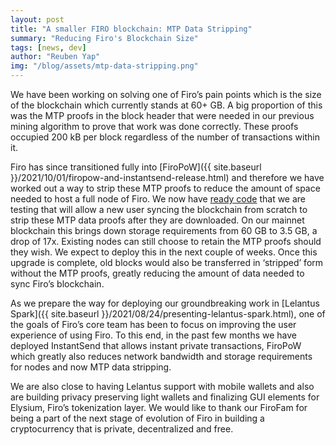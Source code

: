 ```yaml
---
layout: post
title: "A smaller FIRO blockchain: MTP Data Stripping"
summary: "Reducing Firo's Blockchain Size"
tags: [news, dev]
author: "Reuben Yap"
img: "/blog/assets/mtp-data-stripping.png"
---
```


We have been working on solving one of Firo’s pain points which is the size of the blockchain which currently stands at 60+ GB. A big proportion of this was the MTP proofs in the block header that were needed in our previous mining algorithm to prove that work was done correctly. These proofs occupied 200 kB per block regardless of the number of transactions within it.

Firo has since transitioned fully into [FiroPoW]({{ site.baseurl }}/2021/10/01/firopow-and-instantsend-release.html) and therefore we have worked out a way to strip these MTP proofs to reduce the amount of space needed to host a full node of Firo. We now have [ready code](https://github.com/firoorg/firo/tree/mtp-data-strip) that we are testing that will allow a new user syncing the blockchain from scratch to strip these MTP data proofs after they are downloaded. On our mainnet blockchain this brings down storage requirements from 60 GB to 3.5 GB, a drop of 17x. Existing nodes can still choose to retain the MTP proofs should they wish. We expect to deploy this in the next couple of weeks. Once this upgrade is complete, old blocks would also be transferred in ‘stripped’ form without the MTP proofs, greatly reducing the amount of data needed to sync Firo’s blockchain.

As we prepare the way for deploying our groundbreaking work in [Lelantus Spark]({{ site.baseurl }}/2021/08/24/presenting-lelantus-spark.html), one of the goals of Firo’s core team has been to focus on improving the user experience of using Firo. To this end, in the past few months we have deployed InstantSend that allows instant private transactions, FiroPoW which greatly also reduces network bandwidth and storage requirements for nodes and now MTP data stripping. 

We are also close to having Lelantus support with mobile wallets and also are building privacy preserving light wallets and finalizing GUI elements for Elysium, Firo’s tokenization layer. We would like to thank our FiroFam for being a part of the next stage of evolution of Firo in building a cryptocurrency that is private, decentralized and free.
